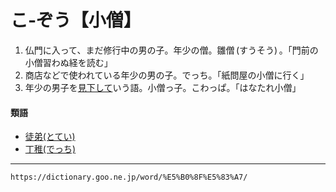 # こ‐ぞう【小僧】

1. 仏門に入って、まだ修行中の男の子。年少の僧。雛僧 (すうそう) 。「門前の小僧習わぬ経を読む」
2. 商店などで使われている年少の男の子。でっち。「紙問屋の小僧に行く」
3. 年少の男子を[見下して](みくだす（見下す）)いう語。小僧っ子。こわっぱ。「はなたれ小僧」
    

#### 類語

-   [徒弟(とてい)](https://dictionary.goo.ne.jp/word/%E5%BE%92%E5%BC%9F/#jn-159534)
-   [丁稚(でっち)](https://dictionary.goo.ne.jp/word/%E4%B8%81%E7%A8%9A/#jn-151855)

---
`https://dictionary.goo.ne.jp/word/%E5%B0%8F%E5%83%A7/`